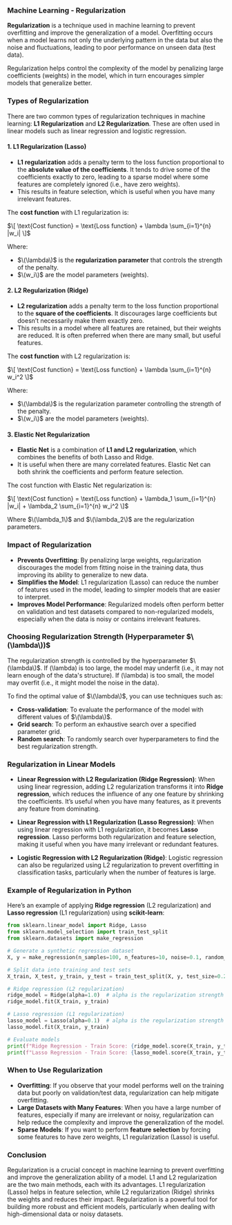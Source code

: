 ### **Machine Learning - Regularization**

**Regularization** is a technique used in machine learning to prevent overfitting and improve the generalization of a model. Overfitting occurs when a model learns not only the underlying pattern in the data but also the noise and fluctuations, leading to poor performance on unseen data (test data).

Regularization helps control the complexity of the model by penalizing large coefficients (weights) in the model, which in turn encourages simpler models that generalize better.

### **Types of Regularization**

There are two common types of regularization techniques in machine learning: **L1 Regularization** and **L2 Regularization**. These are often used in linear models such as linear regression and logistic regression.

#### **1. L1 Regularization (Lasso)**

- **L1 regularization** adds a penalty term to the loss function proportional to the **absolute value of the coefficients**. It tends to drive some of the coefficients exactly to zero, leading to a sparse model where some features are completely ignored (i.e., have zero weights).
- This results in feature selection, which is useful when you have many irrelevant features.
  
The **cost function** with L1 regularization is:

$\[
\text{Cost function} = \text{Loss function} + \lambda \sum_{i=1}^{n} |w_i|
\]$

Where:
- $\(\lambda\)$ is the **regularization parameter** that controls the strength of the penalty.
- $\(w_i\)$ are the model parameters (weights).

#### **2. L2 Regularization (Ridge)**

- **L2 regularization** adds a penalty term to the loss function proportional to the **square of the coefficients**. It discourages large coefficients but doesn’t necessarily make them exactly zero.
- This results in a model where all features are retained, but their weights are reduced. It is often preferred when there are many small, but useful features.

The **cost function** with L2 regularization is:

$\[
\text{Cost function} = \text{Loss function} + \lambda \sum_{i=1}^{n} w_i^2
\]$

Where:
- $\(\lambda\)$ is the regularization parameter controlling the strength of the penalty.
- $\(w_i\)$ are the model parameters (weights).

#### **3. Elastic Net Regularization**

- **Elastic Net** is a combination of **L1 and L2 regularization**, which combines the benefits of both Lasso and Ridge.
- It is useful when there are many correlated features. Elastic Net can both shrink the coefficients and perform feature selection.

The cost function with Elastic Net regularization is:

$\[
\text{Cost function} = \text{Loss function} + \lambda_1 \sum_{i=1}^{n} |w_i| + \lambda_2 \sum_{i=1}^{n} w_i^2
\]$

Where $\(\lambda_1\)$ and $\(\lambda_2\)$ are the regularization parameters.

### **Impact of Regularization**

- **Prevents Overfitting**: By penalizing large weights, regularization discourages the model from fitting noise in the training data, thus improving its ability to generalize to new data.
- **Simplifies the Model**: L1 regularization (Lasso) can reduce the number of features used in the model, leading to simpler models that are easier to interpret.
- **Improves Model Performance**: Regularized models often perform better on validation and test datasets compared to non-regularized models, especially when the data is noisy or contains irrelevant features.

### **Choosing Regularization Strength (Hyperparameter $\(\lambda\))$**

The regularization strength is controlled by the hyperparameter $\(\lambda\)$. If \(\lambda\) is too large, the model may underfit (i.e., it may not learn enough of the data's structure). If \(\lambda\) is too small, the model may overfit (i.e., it might model the noise in the data).

To find the optimal value of $\(\lambda\)$, you can use techniques such as:
- **Cross-validation**: To evaluate the performance of the model with different values of $\(\lambda\)$.
- **Grid search**: To perform an exhaustive search over a specified parameter grid.
- **Random search**: To randomly search over hyperparameters to find the best regularization strength.

### **Regularization in Linear Models**

- **Linear Regression with L2 Regularization (Ridge Regression)**: When using linear regression, adding L2 regularization transforms it into **Ridge regression**, which reduces the influence of any one feature by shrinking the coefficients. It’s useful when you have many features, as it prevents any feature from dominating.
  
- **Linear Regression with L1 Regularization (Lasso Regression)**: When using linear regression with L1 regularization, it becomes **Lasso regression**. Lasso performs both regularization and feature selection, making it useful when you have many irrelevant or redundant features.

- **Logistic Regression with L2 Regularization (Ridge)**: Logistic regression can also be regularized using L2 regularization to prevent overfitting in classification tasks, particularly when the number of features is large.

### **Example of Regularization in Python**

Here’s an example of applying **Ridge regression** (L2 regularization) and **Lasso regression** (L1 regularization) using **scikit-learn**:

```python
from sklearn.linear_model import Ridge, Lasso
from sklearn.model_selection import train_test_split
from sklearn.datasets import make_regression

# Generate a synthetic regression dataset
X, y = make_regression(n_samples=100, n_features=10, noise=0.1, random_state=42)

# Split data into training and test sets
X_train, X_test, y_train, y_test = train_test_split(X, y, test_size=0.2, random_state=42)

# Ridge regression (L2 regularization)
ridge_model = Ridge(alpha=1.0)  # alpha is the regularization strength (λ)
ridge_model.fit(X_train, y_train)

# Lasso regression (L1 regularization)
lasso_model = Lasso(alpha=0.1)  # alpha is the regularization strength (λ)
lasso_model.fit(X_train, y_train)

# Evaluate models
print(f"Ridge Regression - Train Score: {ridge_model.score(X_train, y_train):.3f}, Test Score: {ridge_model.score(X_test, y_test):.3f}")
print(f"Lasso Regression - Train Score: {lasso_model.score(X_train, y_train):.3f}, Test Score: {lasso_model.score(X_test, y_test):.3f}")
```

### **When to Use Regularization**

- **Overfitting**: If you observe that your model performs well on the training data but poorly on validation/test data, regularization can help mitigate overfitting.
- **Large Datasets with Many Features**: When you have a large number of features, especially if many are irrelevant or noisy, regularization can help reduce the complexity and improve the generalization of the model.
- **Sparse Models**: If you want to perform **feature selection** by forcing some features to have zero weights, L1 regularization (Lasso) is useful.

### **Conclusion**

Regularization is a crucial concept in machine learning to prevent overfitting and improve the generalization ability of a model. L1 and L2 regularization are the two main methods, each with its advantages. L1 regularization (Lasso) helps in feature selection, while L2 regularization (Ridge) shrinks the weights and reduces their impact. Regularization is a powerful tool for building more robust and efficient models, particularly when dealing with high-dimensional data or noisy datasets.
